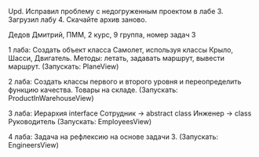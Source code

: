 Upd. Исправил проблему с недогруженным проектом в лабе 3. Загрузил лабу 4. Скачайте архив заново.

Дедов Дмитрий, ПММ, 2 курс, 9 группа, номер задач 3

1 лаба: Создать объект класса Самолет, используя классы Крыло, Шасси, Двигатель. Методы: летать, задавать маршрут, вывести маршрут.
(Запускать: PlaneView)

2 лаба: Создать классы первого и второго уровня и переопределить функцию качества. Товары на складе.
(Запускать: ProductInWarehouseView)

3 лаба: Иерархия interface Сотрудник -> abstract class Инженер -> class Руководитель
(Запускать: EmployeesView)

4 лаба: Задача на рефлексию на основе задачи 3. (Запускать: EngineersView)
